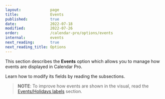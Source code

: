 ```yaml
---
layout:             page
title:              Events
published:          true
date:               2022-07-18
modified:           2022-07-26
order:              /calendar-pro/options/events
internal:           events
next_reading:       true
next_reading_title: Options
---
```

This section describes the **Events** option which allows you to manage how events are displayed in Calendar Pro.

Learn how to modify its fields by reading the subsections.

> **NOTE**: To improve how events are shown in the visual, read the [Events/Holidays labels](../../options/events-labels/index.md) section.
